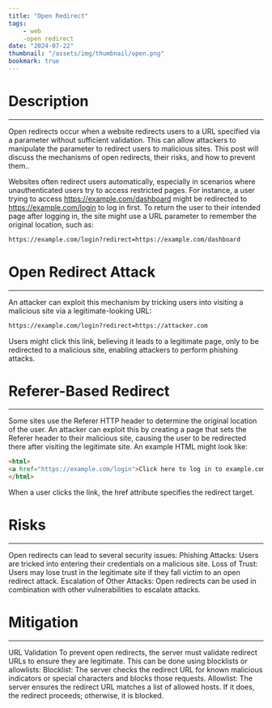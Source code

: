 ```yaml
---
title: "Open Redirect"
tags:
    - web
    -open redirect
date: "2024-07-22"
thumbnail: "/assets/img/thumbnail/open.png"
bookmark: true
---
```


# Description
---
Open redirects occur when a website redirects users to a URL specified via a parameter without sufficient validation. This can allow attackers to manipulate the parameter to redirect users to malicious sites. This post will discuss the mechanisms of open redirects, their risks, and how to prevent them..

Websites often redirect users automatically, especially in scenarios where unauthenticated users try to access restricted pages. For instance, a user trying to access https://example.com/dashboard might be redirected to https://example.com/login to log in first. To return the user to their intended page after logging in, the site might use a URL parameter to remember the original location, such as:

```bash
https://example.com/login?redirect=https://example.com/dashboard
```
# Open Redirect Attack
---
An attacker can exploit this mechanism by tricking users into visiting a malicious site via a legitimate-looking URL:
```bash
https://example.com/login?redirect=https://attacker.com
```
Users might click this link, believing it leads to a legitimate page, only to be redirected to a malicious site, enabling attackers to perform phishing attacks.

# Referer-Based Redirect
---
Some sites use the Referer HTTP header to determine the original location of the user. An attacker can exploit this by creating a page that sets the Referer header to their malicious site, causing the user to be redirected there after visiting the legitimate site. An example HTML might look like:
```html
<html>
<a href="https://example.com/login">Click here to log in to example.com</a>
</html>
```
When a user clicks the link, the href attribute specifies the redirect target.

# Risks
---
Open redirects can lead to several security issues:
    Phishing Attacks: Users are tricked into entering their credentials on a malicious site.
    Loss of Trust: Users may lose trust in the legitimate site if they fall victim to an open redirect attack.
    Escalation of Other Attacks: Open redirects can be used in combination with other vulnerabilities to escalate attacks.

# Mitigation
---
URL Validation To prevent open redirects, the server must validate redirect URLs to ensure they are legitimate. This can be done using blocklists or allowlists:
    Blocklist: The server checks the redirect URL for known malicious indicators or special characters and blocks those requests.
    Allowlist: The server ensures the redirect URL matches a list of allowed hosts. If it does, the redirect proceeds; otherwise, it is blocked.


